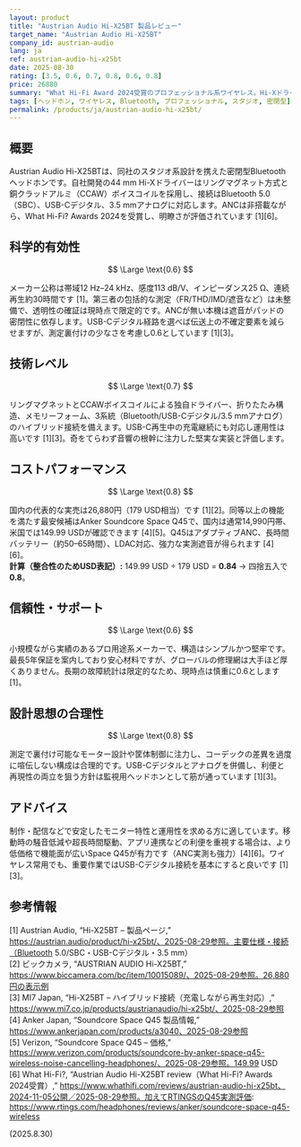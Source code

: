 ```yaml
---
layout: product
title: "Austrian Audio Hi-X25BT 製品レビュー"
target_name: "Austrian Audio Hi-X25BT"
company_id: austrian-audio
lang: ja
ref: austrian-audio-hi-x25bt
date: 2025-08-30
rating: [3.5, 0.6, 0.7, 0.8, 0.6, 0.8]
price: 26880
summary: "What Hi-Fi Award 2024受賞のプロフェッショナル系ワイヤレス。Hi-Xドライバーとハイブリッド接続で、実用的な価格帯ながら高品位モニタリングを狙います。"
tags: [ヘッドホン, ワイヤレス, Bluetooth, プロフェッショナル, スタジオ, 密閉型]
permalink: /products/ja/austrian-audio-hi-x25bt/
---
```


## 概要

Austrian Audio Hi-X25BTは、同社のスタジオ系設計を携えた密閉型Bluetoothヘッドホンです。自社開発の44 mm Hi-Xドライバーはリングマグネット方式と銅クラッドアルミ（CCAW）ボイスコイルを採用し、接続はBluetooth 5.0（SBC）、USB-Cデジタル、3.5 mmアナログに対応します。ANCは非搭載ながら、What Hi-Fi? Awards 2024を受賞し、明瞭さが評価されています [1][6]。

## 科学的有効性

$$ \Large \text{0.6} $$

メーカー公称は帯域12 Hz–24 kHz、感度113 dB/V、インピーダンス25 Ω、連続再生約30時間です [1]。第三者の包括的な測定（FR/THD/IMD/遮音など）は未整備で、透明性の確証は現時点で限定的です。ANCが無い本機は遮音がパッドの密閉性に依存します。USB-Cデジタル経路を選べば伝送上の不確定要素を減らせますが、測定裏付けの少なさを考慮し0.6としています [1][3]。

## 技術レベル

$$ \Large \text{0.7} $$

リングマグネットとCCAWボイスコイルによる独自ドライバー、折りたたみ構造、メモリーフォーム、3系統（Bluetooth/USB-Cデジタル/3.5 mmアナログ）のハイブリッド接続を備えます。USB-C再生中の充電継続にも対応し運用性は高いです [1][3]。奇をてらわず音響の根幹に注力した堅実な実装と評価します。

## コストパフォーマンス

$$ \Large \text{0.8} $$

国内の代表的な実売は26,880円（179 USD相当）です [1][2]。同等以上の機能を満たす最安候補はAnker Soundcore Space Q45で、国内は通常14,990円帯、米国では149.99 USDが確認できます [4][5]。Q45はアダプティブANC、長時間バッテリー（約50–65時間）、LDAC対応、強力な実測遮音が得られます [4][6]。  
**計算（整合性のためUSD表記）:** 149.99 USD ÷ 179 USD = **0.84** → 四捨五入で **0.8**。

## 信頼性・サポート

$$ \Large \text{0.6} $$

小規模ながら実績のあるプロ用途系メーカーで、構造はシンプルかつ堅牢です。最長5年保証を案内しており安心材料ですが、グローバルの修理網は大手ほど厚くありません。長期の故障統計は限定的なため、現時点は慎重に0.6とします [1]。

## 設計思想の合理性

$$ \Large \text{0.8} $$

測定で裏付け可能なモーター設計や筐体制御に注力し、コーデックの差異を過度に喧伝しない構成は合理的です。USB-Cデジタルとアナログを併備し、利便と再現性の両立を狙う方針は監視用ヘッドホンとして筋が通っています [1][3]。

## アドバイス

制作・配信などで安定したモニター特性と運用性を求める方に適しています。移動時の騒音低減や超長時間駆動、アプリ連携などの利便を重視する場合は、より低価格で機能面が広いSpace Q45が有力です（ANC実測も強力）[4][6]。ワイヤレス常用でも、重要作業ではUSB-Cデジタル接続を基本にすると良いです [1][3]。

## 参考情報

[1] Austrian Audio, “Hi-X25BT – 製品ページ,” https://austrian.audio/product/hi-x25bt/、2025-08-29参照。主要仕様・接続（Bluetooth 5.0/SBC・USB-Cデジタル・3.5 mm）  
[2] ビックカメラ, “AUSTRIAN AUDIO Hi-X25BT,” https://www.biccamera.com/bc/item/10015089/、2025-08-29参照。26,880円の表示例  
[3] MI7 Japan, “Hi-X25BT – ハイブリッド接続（充電しながら再生対応）,” https://www.mi7.co.jp/products/austrianaudio/hi-x25bt/、2025-08-29参照  
[4] Anker Japan, “Soundcore Space Q45 製品情報,” https://www.ankerjapan.com/products/a3040、2025-08-29参照  
[5] Verizon, “Soundcore Space Q45 – 価格,” https://www.verizon.com/products/soundcore-by-anker-space-q45-wireless-noise-cancelling-headphones/、2025-08-29参照。149.99 USD  
[6] What Hi-Fi?, “Austrian Audio Hi-X25BT review（What Hi-Fi? Awards 2024受賞）,” https://www.whathifi.com/reviews/austrian-audio-hi-x25bt、2024-11-05公開／2025-08-29参照。加えてRTINGSのQ45実測評価: https://www.rtings.com/headphones/reviews/anker/soundcore-space-q45-wireless

(2025.8.30)

